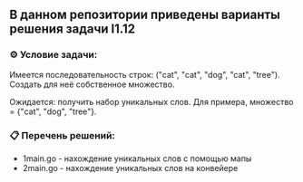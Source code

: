 ## В данном репозитории приведены варианты решения задачи l1.12  

### ⚙️ Условие задачи:  

Имеется последовательность строк: ("cat", "cat", "dog", "cat", "tree"). Создать для неё собственное множество.

Ожидается: получить набор уникальных слов. Для примера, множество = {"cat", "dog", "tree"}.

### 📋 Перечень решений:

- 1main.go - нахождение уникальных слов с помощью мапы  
- 2main.go - нахождение уникальных слов на конвейере  


